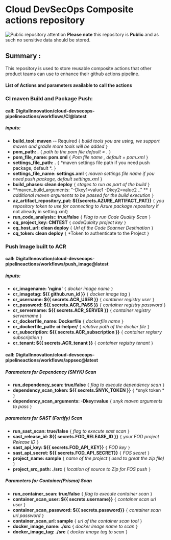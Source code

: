 # Cloud DevSecOps Composite actions repository
![Public repository attention](https://img.icons8.com/ios/32/000000/error--v1.png)
**Please note** this repository is **Public** and as such no sensitive data should be stored. 

## Summary :

This repository is used to store reusable composite actions that other product teams can use to enhance their github actions pipeline.

#### List of Actions and parameters available to call the actions

### CI maven Build and Package Push:

#### call:  DigitalInnovation/cloud-devsecops-pipelineactions/workflows/CI@latest

##### inputs:
- **build\_tool: maven**  -- Required		`{` *build tools you are using, we support maven and gradle more tools will be added* `}`
- **pom\_path: .** 				 `{` *path to the pom file default = .* `}`
- **pom\_file\_name: pom.xml** `{` *Pom file name , default = pom.xml* `}`
- **settings\_file\_path: .** 	`{` *maven settings file path if you need push package, default *. `}`
- **settings\_file\_name: settings.xml** 	`{` *maven settings file name if you need push package, default settings.xml* `}`
- **build\_phases: clean deploy**  `{` *stages to run as part of the build* `}`
- **maven\_build\_arguments: "-Dkey1=value1 -Dkey2=value2 .." **  `{` *additional maven arguments to be passed for the build execution* `}`
- **az\_artifact\_repository\_pat: ${{secrets.AZURE\_ARTIFACT\_PAT}}** 	`{` *you repository token to use for connecting to Azure package repository* if not already in setting.xml`}`
- **run\_code\_analysis:: true/false**  `{` *Flag to run Code Quality Scan* `}`
- **cq_project_key: CMTEST**  `{` *codeQulaity project key* `}`
- **cq_host_url: clean deploy**  `{` *Url of the Code Scanner Destination* `}`
- **cq_token: clean deploy**  `{` *Token to authenticate to the Project `}`

### Push Image built to ACR

#### call: DigitalInnovation/cloud-devsecops-pipelineactions/workflows/push\_image@latest

##### inputs:
- **cr\_imagename: 'nginx'**  					`{` *docker image name* `}`
- **cr\_imagetag: ${{ github.run\_id }}** 		`{` *docker image tag* `}`
- **cr\_username: ${{ secrets.ACR\_USER }}** 		`{` *container registry user* `}`
- **cr\_password: ${{ secrets.ACR\_PASS }}** 		`{` *container registry password* `}`
- **cr\_servername: ${{ secrets.ACR\_SERVER }}** 	`{` *container registry servername* `}`
- **cr_dockerfile_name: Dockerfile** 	`{` *dockerfile name* `}`
- **cr_dockerfile_path: ci-helper/** 	`{` *relative path of the docker file* `}`
- **cr_subscription: ${{ secrets.ACR\_subscription }}** 	`{` *container registry subscription* `}`  
- **cr_tenant: ${{ secrets.ACR\_tenant }}** 	`{` *container registry tenant* `}`  

 

#### call: DigitalInnovation/cloud-devsecops-pipelineactions/workflows/appsec@latest

##### Parameters for Dependency (SNYK) Scan

- **run_dependency_scan: true/false** 	`{` *flag to execute dependency scan* `}`
- **dependency\_scan\_token: ${{ secrets.SNYK\_TOKEN }}** 	`{` *snyk token * `}`
- **dependency\_scan\_arguments: -Dkey=value** 	`{` *snyk maven arguments to pass* `}`

##### parameters for SAST (Fortify) Scan

- **run_sast_scan: true/false** 	`{` *flag to execute sast scan* `}`
- **sast\_release\_id: ${{ secrets.FOD\_RELEASE\_ID }}** 	`{` *your FOD project Release ID* `}`
- **sast\_api\_key: ${{ secrets.FOD\_API\_KEY}}** 			`{` *FOD key* `}`
- **sast\_api\_secret: ${{ secrets.FOD\_API\_SECRET}}** 	`{` *FOS secret* `}`
- **project\_name: sample**  							`{` *name of the project ( used to great the zip file)* `}`
- **project\_src\_path: ./src** 						`{` *location of source to Zip for FOS push* `}`

##### Parameters for Container(Prisma) Scan

- **run_container_scan: true/false** 	`{` *flag to execute container scan* `}`
- **container_scan_user: ${{ secrets.username}}** 			`{` *container scan url user* `}`
- **container_scan_password: ${{ secrets.password}}** 	`{` *container scan url password* `}`
- **container_scan_url: sample**  							`{` *url of the container scan tool* `}`
- **docker_image_name: ./src** 						`{` *docker image name to scan* `}`
- **docker_image_tag: ./src** 						`{` *docker image tag to scan* `}`


